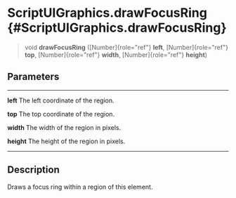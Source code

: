 ScriptUIGraphics.drawFocusRing {#ScriptUIGraphics.drawFocusRing}
==============================

> void **drawFocusRing** ([Number]{role="ref"} **left**,
> [Number]{role="ref"} **top**, [Number]{role="ref"} **width**,
> [Number]{role="ref"} **height**)

Parameters
----------

  ------------ -------------------------------------
  **left**     The left coordinate of the region.

  **top**      The top coordinate of the region.

  **width**    The width of the region in pixels.

  **height**   The height of the region in pixels.
  ------------ -------------------------------------

Description
-----------

Draws a focus ring within a region of this element.
